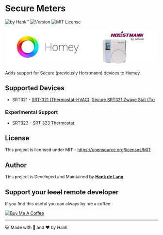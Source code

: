# Secure Meters
![by Hank™](https://img.shields.io/badge/by-Hank%E2%84%A2-blue) ![Version](https://img.shields.io/github/v/release/hankolsen/com.securemeters.horstmann?style=flat-square) ![MIT License](https://img.shields.io/badge/license-MIT-green)

![Github Banner](.github/img/banner.jpg)

Adds support for Secure (previously Horstmann) devices to Homey.

## Supported Devices

- SRT321 - [SRT-321 (Thermostat-HVAC)](https://products.z-wavealliance.org/products/1563), [Secure SRT321 Zwave Stat (Tx)](http://products.z-wavealliance.org/products/115) 

### Experimental Support
- SRT323 - [SRT 323 Thermostat](https://products.z-wavealliance.org/products/1241)

## License
This project is licensed under MIT - https://opensource.org/licenses/MIT

## Author
This project is Developed and Maintained by **[Hank de Lang](https://github.com/hankolsen)**

## Support your ~~local~~ remote developer
If you find this useful you can always by me a coffee:

<a href="https://www.buymeacoffee.com/hankIV" target="_blank"><img src="https://cdn.buymeacoffee.com/buttons/v2/default-blue.png" alt="Buy Me A Coffee" style="height: 41px !important;width: 174px !important;" ></a>

---

:computer: Made with :metal: and :heart: by Hank 
